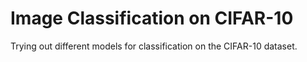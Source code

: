 # Image Classification on CIFAR-10
Trying out different models for classification on the CIFAR-10 dataset.

